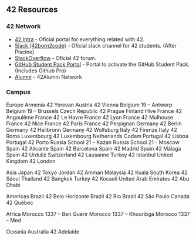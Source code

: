 ## 42 Resources

### 42 Network

- [42 Intra](https://intra.42.fr/) - Oficial portal for everything related with 42.
- [Slack (42born2code)](https://app.slack.com/client/T039P7U66/C04971HPWQ1) - Oficial slack channel for 42 students. (After Piscine)
- [StackOverflow](https://stackoverflowteams.com/c/42network/join?returnurl=%2fc%2f42network) - Oficial 42 forum.
- [GitHub Student Pack Portal](https://github.com/42sommecaise/42Docs) - Portal to activate the GitHub Student Pack. (Includes Github Pro)
- [Alumni](https://alumni.42.fr/) - 42Alumni Network

### Campus

Europe
Armenia 42 Yerevan
Austria 42 Vienna
Belgium 19 – Antwerp
Belgium 19 – Brussels
Czech Republic 42 Prague
Finland Hive
France 42 Angoulême
France 42 Le Havre
France 42 Lyon
France 42 Mulhouse
France 42 Nice
France 42 Paris
France 42 Perpignan
Germany 42 Berlin
Germany 42 Heilbronn
Germany 42 Wolfsburg
Italy 42 Firenze
Italy 42 Roma
Luxembourg 42 Luxembourg
Netherlands Codam
Portugal 42 Lisboa
Portugal 42 Porto
Russia School 21 – Kazan
Russia School 21 - Moscow
Spain 42 Alicante
Spain 42 Barcelona
Spain 42 Madrid
Spain 42 Málaga
Spain 42 Urduliz
Switzerland 42 Lausanne
Turkey 42 Istanbul
United Kingdom 42 London

Asia
Japan 42 Tokyo
Jordan 42 Amman
Malaysia 42 Kuala
South Korea 42 Séoul
Thailand 42 Bangkok
Turkey 42 Kocaeli
United Arab Emirates 42 Abu Dhabi

Americas
Brazil 42 Belo Horizonte
Brazil 42 Rio
Brazil 42 São Paulo
Canada 42 Québec

Africa
Morocco 1337 – Ben Guerir
Morocco 1337 – Khouribga
Morocco 1337 – Med

Oceania
Australia 42 Adelaide
